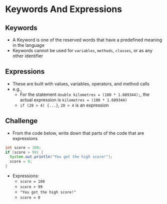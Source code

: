 # Keywords And Expressions

## Keywords

- A Keyword is one of the reserved words that have a predefined meaning in the language
- Keywords cannot be used for `variables`, `methods`, `classes`, or as any other identifier

## Expressions

- These are built with values, variables, operators, and method calls
- e.g.,
  - For the statement `double kilometres = (100 * 1.609344);`, the actual expression is `kilometres = (100 * 1.609344)`
  - `if (20 > 4) {...}`, `20 > 4` is an expression

## Challenge

- From the code below, write down that parts of the code that are expressions

```java
int score = 100;
if (score > 99) {
  System.out.println("You got the high score!");
  score = 0;
}
```

- Expressions:
  - `score = 100`
  - `score > 99`
  - `"You got the high score!"`
  - `score = 0`
